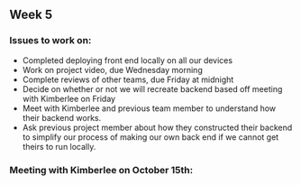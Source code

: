 ## Week 5

### Issues to work on:
- Completed deploying front end locally on all our devices
- Work on project video, due Wednesday morning
- Complete reviews of other teams, due Friday at midnight
- Decide on whether or not we will recreate backend based off meeting with Kimberlee on Friday
- Meet with Kimberlee and previous team member to understand how their backend works.
- Ask previous project member about how they constructed their backend to simplify our process of making our own back end if we cannot get theirs to run locally.  

### Meeting with Kimberlee on October 15th:


